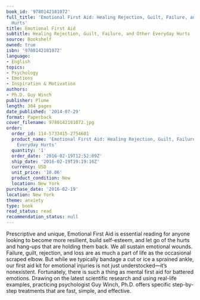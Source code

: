 ```yaml
---
book_id: '9780142181072'
full_title: 'Emotional First Aid: Healing Rejection, Guilt, Failure, and Other Everyday
  Hurts'
title: Emotional First Aid
subtitle: Healing Rejection, Guilt, Failure, and Other Everyday Hurts
source: Bookshelf
owned: true
isbn: '9780142181072'
language:
- English
topics:
- Psychology
- Emotions
- Inspiration & Motivation
authors:
- Ph.D. Guy Winch
publisher: Plume
length: 304 pages
date_published: '2014-07-29'
format: Paperback
cover_filename: 9780142181072.jpg
order:
  order_id: 114-5733415-2754601
  product_name: 'Emotional First Aid: Healing Rejection, Guilt, Failure, and Other
    Everyday Hurts'
  quantity: '1'
  order_date: '2016-02-19T12:52:09Z'
  ship_date: '2016-02-19T19:19:16Z'
  currency: USD
  unit_price: '10.06'
  product_condition: New
  location: New York
purchase_date: '2016-02-19'
location: New York
theme: anxiety
type: book
read_status: read
recommendation_status: null
---
```

Prescriptive and unique, Emotional First Aid is essential reading for anyone looking to become more resilient, build self-esteem, and let go of the hurts and hang-ups that are holding them back.
We all sustain emotional wounds. Failure, guilt, rejection, and loss are as much a part of life as the occasional scraped elbow. But while we typically bandage a cut or ice a sprained ankle, our first aid kit for emotional injuries is not just understocked—it’s nonexistent.
Fortunately, there is such a thing as mental first aid for battered emotions. Drawing on the latest scientific research and using real-life examples, practicing psychologist Guy Winch, Ph.D. offers specific step-by-step treatments that are fast, simple, and effective.

